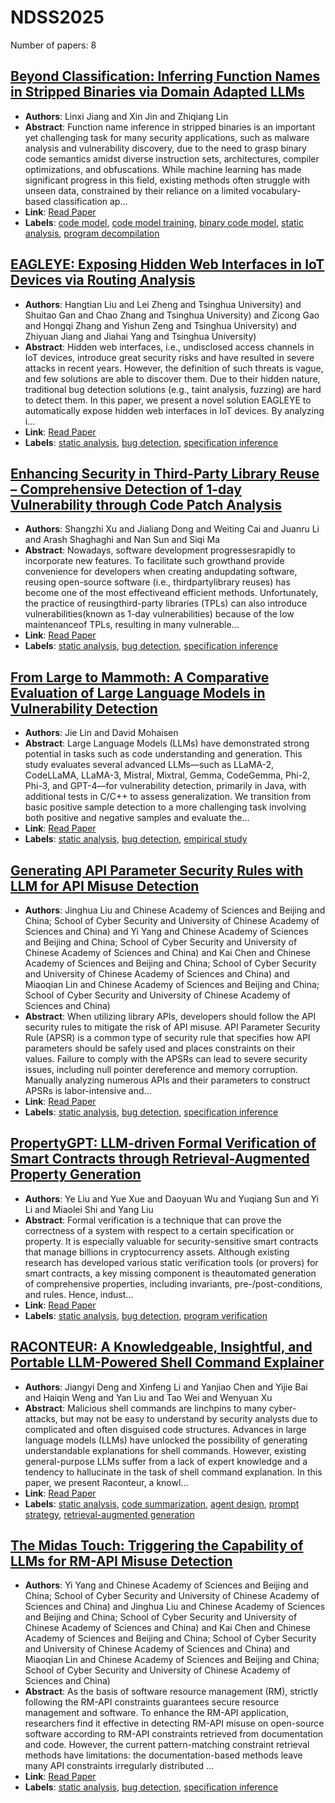 # NDSS2025

Number of papers: 8

## [Beyond Classification: Inferring Function Names in Stripped Binaries via Domain Adapted LLMs](paper_4.md)
- **Authors**: Linxi Jiang and Xin Jin and Zhiqiang Lin
- **Abstract**: Function name inference in stripped binaries is an important yet challenging task for many security applications, such as malware analysis and vulnerability discovery, due to the need to grasp binary code semantics amidst diverse instruction sets, architectures, compiler optimizations, and obfuscations. While machine learning has made significant progress in this field, existing methods often struggle with unseen data, constrained by their reliance on a limited vocabulary-based classification ap...
- **Link**: [Read Paper](https://www.ndss-symposium.org/ndss-paper/beyond-classification-inferring-function-names-in-stripped-binaries-via-domain-adapted-llms)
- **Labels**: [code model](../../labels/code_model.md), [code model training](../../labels/code_model_training.md), [binary code model](../../labels/binary_code_model.md), [static analysis](../../labels/static_analysis.md), [program decompilation](../../labels/program_decompilation.md)


## [EAGLEYE: Exposing Hidden Web Interfaces in IoT Devices via Routing Analysis](paper_5.md)
- **Authors**: Hangtian Liu and Lei Zheng and Tsinghua University) and Shuitao Gan and Chao Zhang and Tsinghua University) and Zicong Gao and Hongqi Zhang and Yishun Zeng and Tsinghua University) and Zhiyuan Jiang and Jiahai Yang and Tsinghua University)
- **Abstract**: Hidden web interfaces, i.e., undisclosed access channels in IoT devices, introduce great security risks and have resulted in severe attacks in recent years. However, the definition of such threats is vague, and few solutions are able to discover them. Due to their hidden nature, traditional bug detection solutions (e.g., taint analysis, fuzzing) are hard to detect them. In this paper, we present a novel solution EAGLEYE to automatically expose hidden web interfaces in IoT devices. By analyzing i...
- **Link**: [Read Paper](https://www.ndss-symposium.org/ndss-paper/eagleye-exposing-hidden-web-interfaces-in-iot-devices-via-routing-analysis)
- **Labels**: [static analysis](../../labels/static_analysis.md), [bug detection](../../labels/bug_detection.md), [specification inference](../../labels/specification_inference.md)


## [Enhancing Security in Third-Party Library Reuse – Comprehensive Detection of 1-day Vulnerability through Code Patch Analysis](paper_6.md)
- **Authors**: Shangzhi Xu and Jialiang Dong and Weiting Cai and Juanru Li and Arash Shaghaghi and Nan Sun and Siqi Ma
- **Abstract**: Nowadays, software development progressesrapidly to incorporate new features. To facilitate such growthand provide convenience for developers when creating andupdating software, reusing open-source software (i.e., thirdpartylibrary reuses) has become one of the most effectiveand efficient methods. Unfortunately, the practice of reusingthird-party libraries (TPLs) can also introduce vulnerabilities(known as 1-day vulnerabilities) because of the low maintenanceof TPLs, resulting in many vulnerable...
- **Link**: [Read Paper](https://www.ndss-symposium.org/ndss-paper/enhancing-security-in-third-party-library-reuse-comprehensive-detection-of-1-day-vulnerability-through-code-patch-analysis)
- **Labels**: [static analysis](../../labels/static_analysis.md), [bug detection](../../labels/bug_detection.md), [specification inference](../../labels/specification_inference.md)


## [From Large to Mammoth: A Comparative Evaluation of Large Language Models in Vulnerability Detection](paper_7.md)
- **Authors**: Jie Lin and David Mohaisen
- **Abstract**: Large Language Models (LLMs) have demonstrated strong potential in tasks such as code understanding and generation. This study evaluates several advanced LLMs—such as LLaMA-2, CodeLLaMA, LLaMA-3, Mistral, Mixtral, Gemma, CodeGemma, Phi-2, Phi-3, and GPT-4—for vulnerability detection, primarily in Java, with additional tests in C/C++ to assess generalization. We transition from basic positive sample detection to a more challenging task involving both positive and negative samples and evaluate the...
- **Link**: [Read Paper](https://www.ndss-symposium.org/ndss-paper/from-large-to-mammoth-a-comparative-evaluation-of-large-language-models-in-vulnerability-detection)
- **Labels**: [static analysis](../../labels/static_analysis.md), [bug detection](../../labels/bug_detection.md), [empirical study](../../labels/empirical_study.md)


## [Generating API Parameter Security Rules with LLM for API Misuse Detection](paper_1.md)
- **Authors**: Jinghua Liu and Chinese Academy of Sciences and Beijing and China; School of Cyber Security and University of Chinese Academy of Sciences and China) and Yi Yang and Chinese Academy of Sciences and Beijing and China; School of Cyber Security and University of Chinese Academy of Sciences and China) and Kai Chen and Chinese Academy of Sciences and Beijing and China; School of Cyber Security and University of Chinese Academy of Sciences and China) and Miaoqian Lin and Chinese Academy of Sciences and Beijing and China; School of Cyber Security and University of Chinese Academy of Sciences and China)
- **Abstract**: When utilizing library APIs, developers should follow the API security rules to mitigate the risk of API misuse. API Parameter Security Rule (APSR) is a common type of security rule that specifies how API parameters should be safely used and places constraints on their values. Failure to comply with the APSRs can lead to severe security issues, including null pointer dereference and memory corruption. Manually analyzing numerous APIs and their parameters to construct APSRs is labor-intensive and...
- **Link**: [Read Paper](https://www.ndss-symposium.org/ndss-paper/generating-api-parameter-security-rules-with-llm-for-api-misuse-detection)
- **Labels**: [static analysis](../../labels/static_analysis.md), [bug detection](../../labels/bug_detection.md), [specification inference](../../labels/specification_inference.md)


## [PropertyGPT: LLM-driven Formal Verification of Smart Contracts through Retrieval-Augmented Property Generation](paper_8.md)
- **Authors**: Ye Liu and Yue Xue and Daoyuan Wu and Yuqiang Sun and Yi Li and Miaolei Shi and Yang Liu
- **Abstract**: Formal verification is a technique that can prove the correctness of a system with respect to a certain specification or property. It is especially valuable for security-sensitive smart contracts that manage billions in cryptocurrency assets. Although existing research has developed various static verification tools (or provers) for smart contracts, a key missing component is theautomated generation of comprehensive properties, including invariants, pre-/post-conditions, and rules. Hence, indust...
- **Link**: [Read Paper](https://www.ndss-symposium.org/ndss-paper/propertygpt-llm-driven-formal-verification-of-smart-contracts-through-retrieval-augmented-property-generation)
- **Labels**: [static analysis](../../labels/static_analysis.md), [bug detection](../../labels/bug_detection.md), [program verification](../../labels/program_verification.md)


## [RACONTEUR: A Knowledgeable, Insightful, and Portable LLM-Powered Shell Command Explainer](paper_2.md)
- **Authors**: Jiangyi Deng and Xinfeng Li and Yanjiao Chen and Yijie Bai and Haiqin Weng and Yan Liu and Tao Wei and Wenyuan Xu
- **Abstract**: Malicious shell commands are linchpins to many cyber-attacks, but may not be easy to understand by security analysts due to complicated and often disguised code structures. Advances in large language models (LLMs) have unlocked the possibility of generating understandable explanations for shell commands. However, existing general-purpose LLMs suffer from a lack of expert knowledge and a tendency to hallucinate in the task of shell command explanation. In this paper, we present Raconteur, a knowl...
- **Link**: [Read Paper](https://www.ndss-symposium.org/ndss-paper/raconteur-a-knowledgeable-insightful-and-portable-llm-powered-shell-command-explainer)
- **Labels**: [static analysis](../../labels/static_analysis.md), [code summarization](../../labels/code_summarization.md), [agent design](../../labels/agent_design.md), [prompt strategy](../../labels/prompt_strategy.md), [retrieval-augmented generation](../../labels/retrieval-augmented_generation.md)


## [The Midas Touch: Triggering the Capability of LLMs for RM-API Misuse Detection](paper_3.md)
- **Authors**: Yi Yang and Chinese Academy of Sciences and Beijing and China; School of Cyber Security and University of Chinese Academy of Sciences and China) and Jinghua Liu and Chinese Academy of Sciences and Beijing and China; School of Cyber Security and University of Chinese Academy of Sciences and China) and Kai Chen and Chinese Academy of Sciences and Beijing and China; School of Cyber Security and University of Chinese Academy of Sciences and China) and Miaoqian Lin and Chinese Academy of Sciences and Beijing and China; School of Cyber Security and University of Chinese Academy of Sciences and China)
- **Abstract**: As the basis of software resource management (RM), strictly following the RM-API constraints guarantees secure resource management and software. To enhance the RM-API application, researchers find it effective in detecting RM-API misuse on open-source software according to RM-API constraints retrieved from documentation and code. However, the current pattern-matching constraint retrieval methods have limitations: the documentation-based methods leave many API constraints irregularly distributed ...
- **Link**: [Read Paper](https://www.ndss-symposium.org/ndss-paper/the-midas-touch-triggering-the-capability-of-llms-for-rm-api-misuse-detection)
- **Labels**: [static analysis](../../labels/static_analysis.md), [bug detection](../../labels/bug_detection.md), [specification inference](../../labels/specification_inference.md)

